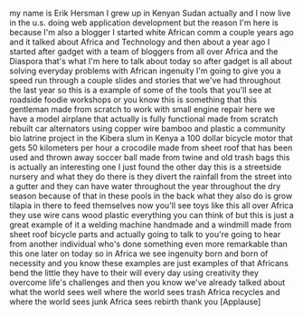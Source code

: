 
my name is Erik Hersman I grew up in
Kenyan Sudan actually and I now live in
the u.s. doing web application
development but the reason I&#39;m here is
because I&#39;m also a blogger I started
white African comm a couple years ago
and it talked about Africa and
Technology and then about a year ago I
started after gadget with a team of
bloggers from all over Africa and the
Diaspora that&#39;s what I&#39;m here to talk
about today
so after gadget is all about solving
everyday problems with African ingenuity
I&#39;m going to give you a speed run
through a couple slides and stories that
we&#39;ve had throughout the last year so
this is a example of some of the tools
that you&#39;ll see at roadside foodie
workshops or you know this is something
that this gentleman made from scratch to
work with small engine repair here we
have a model airplane that actually is
fully functional made from scratch
rebuilt car alternators using copper
wire bamboo and plastic a community bio
latrine project in the Kibera slum in
Kenya a 100 dollar bicycle motor that
gets 50 kilometers per hour a crocodile
made from sheet roof that has been used
and thrown away soccer ball made from
twine and old trash bags this is
actually an interesting one I just found
the other day this is a streetside
nursery and what they do there is they
divert the rainfall from the street into
a gutter and they can have water
throughout the year throughout the dry
season because of that in these pools in
the back what they also do is grow
tilapia in there to feed themselves
now you&#39;ll see toys like this all over
Africa they use wire cans wood plastic
everything you can think of but this is
just a great example of it a welding
machine handmade
and a windmill made from sheet roof
bicycle parts and actually going to talk
to you&#39;re going to hear from another
individual who&#39;s done something even
more remarkable than this one later on
today so in Africa we see ingenuity born
and born of necessity and you know these
examples are just examples of that
Africans bend the little they have to
their will every day using creativity
they overcome life&#39;s challenges and then
you know we&#39;ve already talked about what
the world sees well where the world sees
trash Africa recycles and where the
world sees junk Africa sees rebirth
thank you
[Applause]
